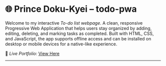 # 🌐 Prince Doku-Kyei – todo-pwa

Welcome to my interactive *To-do list webpage*. A clean, responsive Progressive Web Application that helps users stay organized by adding, editing, deleting, and marking tasks as completed. Built with HTML, CSS, and JavaScript, the app supports offline access and can be installed on desktop or mobile devices for a native-like experience.

🔗 *Live Portfolio:* [View Here]()  

---
